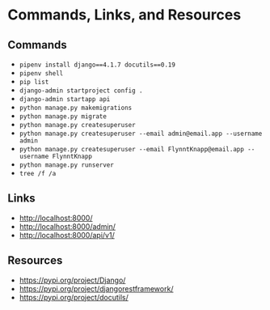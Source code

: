 # Commands, Links, and Resources

## Commands

* `pipenv install django==4.1.7 docutils==0.19`
* `pipenv shell`
* `pip list`
* `django-admin startproject config .`
* `django-admin startapp api`
* `python manage.py makemigrations`
* `python manage.py migrate`
* `python manage.py createsuperuser`
* `python manage.py createsuperuser --email admin@email.app --username admin`
* `python manage.py createsuperuser --email FlynntKnapp@email.app --username FlynntKnapp`
* `python manage.py runserver`
* `tree /f /a`

## Links

* <http://localhost:8000/>
* <http://localhost:8000/admin/>
* <http://localhost:8000/api/v1/>

## Resources

* <https://pypi.org/project/Django/>
* <https://pypi.org/project/djangorestframework/>
* <https://pypi.org/project/docutils/>
